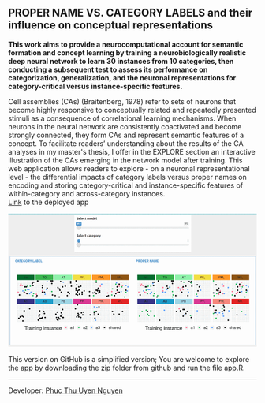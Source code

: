 
## PROPER NAME VS. CATEGORY LABELS and their influence on conceptual representations 


<b>This work aims to provide a neurocomputational account for semantic formation and concept learning by training a neurobiologically realistic deep neural network to learn 30 instances from 10 categories, then conducting a subsequent test to assess its performance on categorization, generalization, and the neuronal representations for category-critical versus instance-specific features.</b>

Cell assemblies (CAs) (Braitenberg, 1978) refer to sets of neurons that become highly responsive to conceptually related and repeatedly presented stimuli as a consequence of correlational learning mechanisms. When neurons in the neural network are consistently coactivated and become strongly connected, they form CAs and represent semantic features of a concept. To facilitate readers’ understanding about the results of the CA analyses in my master's thesis, I offer in the EXPLORE section an interactive illustration of the CAs emerging in the network model after training. This web application allows readers to explore - on a neuronal representational level - the differential impacts of category labels versus proper names on encoding and storing category-critical and instance-specific features of within-category and across-category instances.
<br>
[Link](https://phucthuun.shinyapps.io/CL_PN/)
to the deployed app


![til](https://github.com/phucthuun/categorylearning/blob/main/R/www/CA_reduced.gif)

This version on GitHub is a simplified version; You are welcome to explore the app by downloading the zip folder from github and run the file app.R.


----
Developer: [Phuc Thu Uyen Nguyen](https://github.com/phucthuun)
